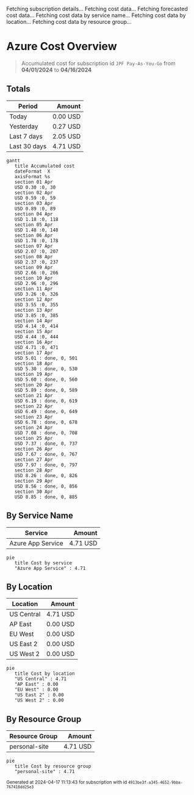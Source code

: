 Fetching subscription details...
Fetching cost data...
Fetching forecasted cost data...
Fetching cost data by service name...
Fetching cost data by location...
Fetching cost data by resource group...
# Azure Cost Overview

> Accumulated cost for subscription id `JPF Pay-As-You-Go` from **04/01/2024** to **04/16/2024**

## Totals

|Period|Amount|
|---|---:|
|Today|0.00 USD|
|Yesterday|0.27 USD|
|Last 7 days|2.05 USD|
|Last 30 days|4.71 USD|

```mermaid
gantt
   title Accumulated cost
   dateFormat  X
   axisFormat %s
   section 01 Apr
   USD 0.30 :0, 30
   section 02 Apr
   USD 0.59 :0, 59
   section 03 Apr
   USD 0.89 :0, 89
   section 04 Apr
   USD 1.18 :0, 118
   section 05 Apr
   USD 1.48 :0, 148
   section 06 Apr
   USD 1.78 :0, 178
   section 07 Apr
   USD 2.07 :0, 207
   section 08 Apr
   USD 2.37 :0, 237
   section 09 Apr
   USD 2.66 :0, 266
   section 10 Apr
   USD 2.96 :0, 296
   section 11 Apr
   USD 3.26 :0, 326
   section 12 Apr
   USD 3.55 :0, 355
   section 13 Apr
   USD 3.85 :0, 385
   section 14 Apr
   USD 4.14 :0, 414
   section 15 Apr
   USD 4.44 :0, 444
   section 16 Apr
   USD 4.71 :0, 471
   section 17 Apr
   USD 5.01 : done, 0, 501
   section 18 Apr
   USD 5.30 : done, 0, 530
   section 19 Apr
   USD 5.60 : done, 0, 560
   section 20 Apr
   USD 5.89 : done, 0, 589
   section 21 Apr
   USD 6.19 : done, 0, 619
   section 22 Apr
   USD 6.49 : done, 0, 649
   section 23 Apr
   USD 6.78 : done, 0, 678
   section 24 Apr
   USD 7.08 : done, 0, 708
   section 25 Apr
   USD 7.37 : done, 0, 737
   section 26 Apr
   USD 7.67 : done, 0, 767
   section 27 Apr
   USD 7.97 : done, 0, 797
   section 28 Apr
   USD 8.26 : done, 0, 826
   section 29 Apr
   USD 8.56 : done, 0, 856
   section 30 Apr
   USD 8.85 : done, 0, 885
```

## By Service Name

|Service|Amount|
|---|---:|
|Azure App Service|4.71 USD|

```mermaid
pie
   title Cost by service
   "Azure App Service" : 4.71
```

## By Location

|Location|Amount|
|---|---:|
|US Central|4.71 USD|
|AP East|0.00 USD|
|EU West|0.00 USD|
|US East 2|0.00 USD|
|US West 2|0.00 USD|

```mermaid
pie
   title Cost by location
   "US Central" : 4.71
   "AP East" : 0.00
   "EU West" : 0.00
   "US East 2" : 0.00
   "US West 2" : 0.00
```

## By Resource Group

|Resource Group|Amount|
|---|---:|
|personal-site|4.71 USD|

```mermaid
pie
   title Cost by resource group
   "personal-site" : 4.71
```

<sup>Generated at 2024-04-17 11:13:43 for subscription with id `4913be3f-a345-4652-9bba-767418dd25e3`</sup>
